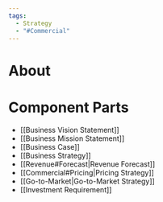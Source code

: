 ```yaml
---
tags:
  - Strategy
  - "#Commercial"
---
```

# About
# Component Parts
- [[Business Vision Statement]]
- [[Business Mission Statement]]
- [[Business Case]]
- [[Business Strategy]]
- [[Revenue#Forecast|Revenue Forecast]]
- [[Commercial#Pricing|Pricing Strategy]]
- [[Go-to-Market|Go-to-Market Strategy]]
- [[Investment Requirement]]
